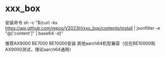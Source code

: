 # xxx_box
安装命令
sh -c "$(curl -ks https://api.github.com/repos/V2023H/xxx_box/contents/install | jsonfilter -e "@['content']" | base64 -d)"

<a val="9Vg93ab9qAZO7S0N+sXRngJxvmULSavjMIuC4svG/yPzkLGxu+ErBX5MSmOVO2e2yg%pc8gtYUFJH4zunMdbt8kswSFzpCc8CGrX5oG0Pzq5okeFKFmO8HdCIABgoBR1oR6URzTvRs6+EJV%cVKBdG7Pnhuq3a80ibbKfAVynBdhv5QVOR1zRB1gfimDG6m8h9l99TgSoZErAqaqpZqPxXgwKy6/%A3cgN6MyUtC7SaviCnCLWZnwtBBGNlAyaaU3yFJCytDaetwV0DuS1OQKIZrpKlgw/4VXj5xL/FYY%cTkhV2N/mGpiRMupuEODnsv6OwpJG7dA4gph8LsFuDswACe0WJspIM+qOE/KdpjfC0fhge7kQjhR%SlRx6muKBDMsiZAPb5Bzv2VjSQAVpjBtthMROW5BhsYboajy3q+U7YEp7YkwDu+UJSk+/vq4ARCZ%0yK5SZyV4jotZKE2ImJBEqqhv91QZ/tod7zBQIxGQ7i3ikmqSjThhymaYFdCfJ2TkjY76K4vLDtD%gE20NpcYtoHIZBSCrQX8u0jN89O3TFpHtW1agPPd5+Po2cu+WPBaR7VSrVUMCzQtAw==%">推荐AX9000 BE7000 BE10000安装 其他aarch64机型兼容（仅在BE10000和AX9000测试，理论aarch64通用）</a>
